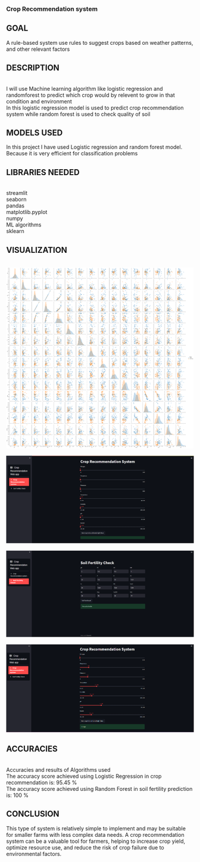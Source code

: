 ### Crop Recommendation system

## GOAL

A rule-based system use rules to suggest crops based on weather patterns, and other relevant factors


## DESCRIPTION

<br>I will use Machine learning algorithm like logistic regression and randomforest to predict which crop would by relevent to grow in that condition and environment
<br>In this logistic regression model is used to predict crop recommendation system while random forest is used to check quality of soil 


## MODELS USED

In this project I have used Logistic regression and random forest model. Because it is very efficient for classification problems

## LIBRARIES NEEDED

<br>streamlit
<br>seaborn
<br>pandas
<br>matplotlib.pyplot
<br>numpy
<br>ML algorithms
<br>sklearn

## VISUALIZATION

<br>![dataset](https://github.com/Shubhamkumar-op/Crop_Recommendation/blob/main/images/download%20(1).png)</br>
<br>![accuracy](https://github.com/Shubhamkumar-op/Crop_Recommendation/blob/main/images/Screenshot%202023-06-21%20023832.png)</br>
<br>![prediction](https://github.com/Shubhamkumar-op/Crop_Recommendation/blob/main/images/Screenshot%202023-06-21%20023806.png)</br>
<br>![multiple prediction](https://github.com/Shubhamkumar-op/Crop_Recommendation/blob/main/images/Screenshot%202023-06-21%20023704.png)</br>

## ACCURACIES

<br>Accuracies and results of Algorithms used
<br>The accuracy score achieved using  Logistic Regression in crop recommendation is: 95.45 %
<br>The accuracy score achieved using Random Forest in soil fertility prediction is: 100 %

## CONCLUSION

This type of system is relatively simple to implement and may be suitable for smaller farms with less complex data needs.
A crop recommendation system can be a valuable tool for farmers, helping to increase crop yield, optimize resource use, and reduce the risk of crop failure due to environmental factors.
